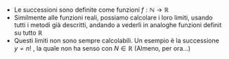 * Le successioni sono definite come funzioni $f: \mathbb{N} \to \mathbb{R}$ 
* Similmente alle funzioni reali, possiamo calcolare i loro limiti, usando tutti i metodi già descritti, andando a vederli in analoghe funzioni definit su tutto $\mathbb{R}$
* Questi limiti non sono sempre calcolabili. Un esempio è la successione $y = n!$ , la quale non ha senso con $N \in \mathbb{R}$ (Almeno, per ora...)
